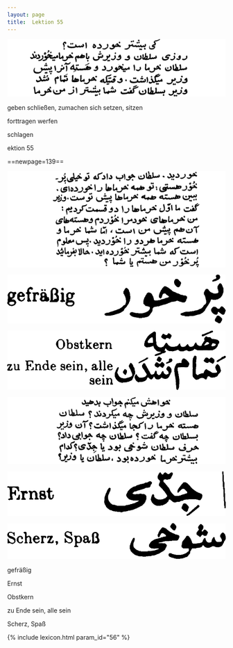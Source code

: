 ```yaml
---
layout: page
title:  Lektion 55
---
```



![image](/assets/s/141.png-09.png)

geben schließen, zumachen sich setzen, sitzen



forttragen werfen

schlagen

ektion 55



==newpage=139==

![image](/assets/s/142.png-02.png)

![image](/assets/s/2col/142.png-10_1L.png)

![image](/assets/s/2col/142.png-10_2R.png)

![image](/assets/s/142.png-11.png)

![image](/assets/s/2col/142.png-14_1L.png)

![image](/assets/s/2col/142.png-14_2R.png)

gefräßig

Ernst



Obstkern

zu Ende sein, alle sein

Scherz, Spaß




{% include lexicon.html param_id="56" %}
